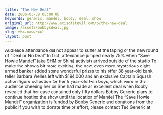 ```yaml
---
title: "The New Deal"
date: 2006-05-08 05:00:00
keywords: generic, mandel, bobby, deal, show
original_url: http://www.axisofstevil.com/p/the-new-deal
image: /assets/bobbysdeal.jpg
slug: the-new-deal
layout: post
---
```


Audience attendance did not appear to suffer at the taping of the new round of “Deal or No Deal”  In fact, attendance jumped nearly 75% when “Save Howie Mandel” (aka SHM or Shim) activists arrived outside of the studio  To make the show a bit more exciting, the new, even more mysterious eight-armed banker added some wonderful prizes to his offer  38 year-old bank teller Barbara Welles left with $194,000 and an exclusive Captain Squash action figure collection for her 5 year-old twin boys, which were in the audience cheering her on  She had made an excellent deal when Bobby revealed that her case contained only fifty dollars  Bobby Generic plans to continue hosting the show until the location of Mandel  The “Save Howie Mandel” organization is funded by Bobby Generic and donations from the public  If you wish to donate time or effort, please contact Ted Generic at 

